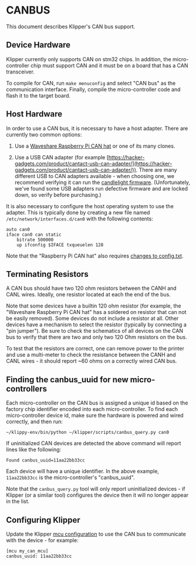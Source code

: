 # CANBUS

This document describes Klipper's CAN bus support.

## Device Hardware

Klipper currently only supports CAN on stm32 chips. In addition, the
micro-controller chip must support CAN and it must be on a board that
has a CAN transceiver.

To compile for CAN, run `make menuconfig` and select "CAN bus" as the
communication interface. Finally, compile the micro-controller code
and flash it to the target board.

## Host Hardware

In order to use a CAN bus, it is necessary to have a host adapter.
There are currently two common options:

1. Use a
   [Waveshare Raspberry Pi CAN hat](https://www.waveshare.com/rs485-can-hat.htm)
   or one of its many clones.

2. Use a USB CAN adapter (for example
   [https://hacker-gadgets.com/product/cantact-usb-can-adapter/](https://hacker-gadgets.com/product/cantact-usb-can-adapter/)). There
   are many different USB to CAN adapters available - when choosing
   one, we recommend verifying it can run the
   [candlelight firmware](https://github.com/candle-usb/candleLight_fw).
   (Unfortunately, we've found some USB adapters run defective
   firmware and are locked down, so verify before purchasing.)

It is also necessary to configure the host operating system to use the
adapter. This is typically done by creating a new file named
`/etc/network/interfaces.d/can0` with the following contents:
```
auto can0
iface can0 can static
    bitrate 500000
    up ifconfig $IFACE txqueuelen 128
```

Note that the "Raspberry Pi CAN hat" also requires
[changes to config.txt](https://www.waveshare.com/wiki/RS485_CAN_HAT).

## Terminating Resistors

A CAN bus should have two 120 ohm resistors between the CANH and CANL
wires. Ideally, one resistor located at each the end of the bus.

Note that some devices have a builtin 120 ohm resistor (for example,
the "Waveshare Raspberry Pi CAN hat" has a soldered on resistor that
can not be easily removed). Some devices do not include a resistor at
all. Other devices have a mechanism to select the resistor (typically
by connecting a "pin jumper"). Be sure to check the schematics of all
devices on the CAN bus to verify that there are two and only two 120
Ohm resistors on the bus.

To test that the resistors are correct, one can remove power to the
printer and use a multi-meter to check the resistance between the CANH
and CANL wires - it should report ~60 ohms on a correctly wired CAN
bus.

## Finding the canbus_uuid for new micro-controllers

Each micro-controller on the CAN bus is assigned a unique id based on
the factory chip identifier encoded into each micro-controller. To
find each micro-controller device id, make sure the hardware is
powered and wired correctly, and then run:
```
~/klippy-env/bin/python ~/klipper/scripts/canbus_query.py can0
```

If uninitialized CAN devices are detected the above command will
report lines like the following:
```
Found canbus_uuid=11aa22bb33cc
```

Each device will have a unique identifier. In the above example,
`11aa22bb33cc` is the micro-controller's "canbus_uuid".

Note that the `canbus_query.py` tool will only report uninitialized
devices - if Klipper (or a similar tool) configures the device then it
will no longer appear in the list.

## Configuring Klipper

Update the Klipper [mcu configuration](Config_Reference.md#mcu) to use
the CAN bus to communicate with the device - for example:
```
[mcu my_can_mcu]
canbus_uuid: 11aa22bb33cc
```
